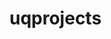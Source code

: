 # uqprojects
<script type="text/javascript">
  if(window.location.href="https://uqea.github.io/bbcomms"){
  window.location.href="https://uqea.github.io/bbcomms/home.html"Cancel changes
  }
  </script>
